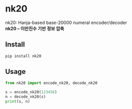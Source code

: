 # nk20

nk20: Hanja-based base-20000 numeral encoder/decoder  
**nk20 – 이만진수 기반 정보 압축**

## Install

```bash
pip install nk20
```

## Usage

```python
from nk20 import encode_nk20, decode_nk20

s = encode_nk20(123456)
n = decode_nk20(s)
print(s, n)
```
